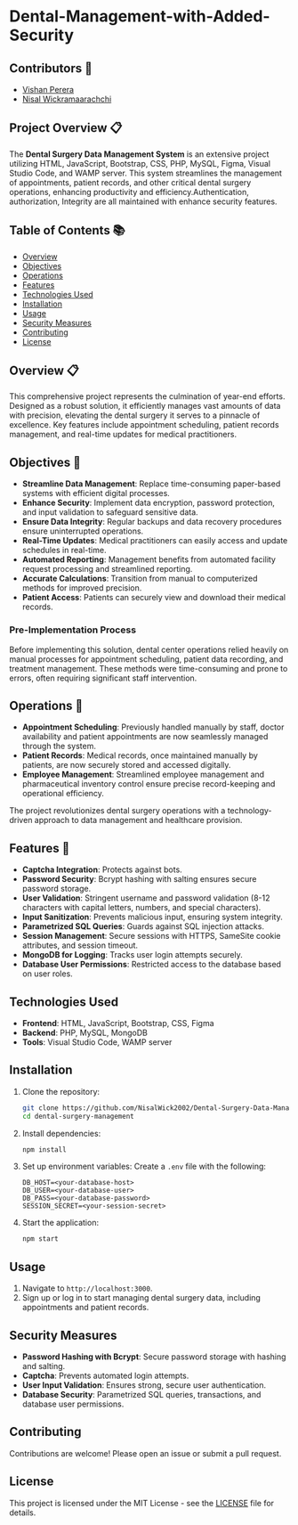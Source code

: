 # Dental-Management-with-Added-Security

## Contributors 🏅
* [Vishan Perera](https://github.com/VishanPerera)
* [Nisal Wickramaarachchi](https://github.com/NisalWick2002)

## Project Overview 📋
The **Dental Surgery Data Management System** is an extensive project utilizing HTML, JavaScript, Bootstrap, CSS, PHP, MySQL, Figma, Visual Studio Code, and WAMP server. This system streamlines the management of appointments, patient records, and other critical dental surgery operations, enhancing productivity and efficiency.Authentication, authorization, Integrity are all maintained with enhance security features.

## Table of Contents 📚
- [Overview](https://github.com/NisalWick2002/temp?tab=readme-ov-file#overview-)
- [Objectives](https://github.com/NisalWick2002/temp?tab=readme-ov-file#objectives-)
- [Operations](https://github.com/NisalWick2002/temp?tab=readme-ov-file#operations-)
- [Features](https://github.com/NisalWick2002/temp?tab=readme-ov-file#features-)
- [Technologies Used](https://github.com/NisalWick2002/temp?tab=readme-ov-file#technologies-#used-)
- [Installation](https://github.com/NisalWick2002/temp?tab=readme-ov-file#installation-)
- [Usage](https://github.com/NisalWick2002/temp?tab=readme-ov-file#usage-)
- [Security Measures](https://github.com/NisalWick2002/temp?tab=readme-ov-file#security-measures-)
- [Contributing](https://github.com/NisalWick2002/temp?tab=readme-ov-file#contributing)
- [License](https://github.com/NisalWick2002/temp?tab=readme-ov-file#license)

## Overview 📋
This comprehensive project represents the culmination of year-end efforts. Designed as a robust solution, it efficiently manages vast amounts of data with precision, elevating the dental surgery it serves to a pinnacle of excellence. Key features include appointment scheduling, patient records management, and real-time updates for medical practitioners.

## Objectives 🎯
- **Streamline Data Management**: Replace time-consuming paper-based systems with efficient digital processes.
- **Enhance Security**: Implement data encryption, password protection, and input validation to safeguard sensitive data.
- **Ensure Data Integrity**: Regular backups and data recovery procedures ensure uninterrupted operations.
- **Real-Time Updates**: Medical practitioners can easily access and update schedules in real-time.
- **Automated Reporting**: Management benefits from automated facility request processing and streamlined reporting.
- **Accurate Calculations**: Transition from manual to computerized methods for improved precision.
- **Patient Access**: Patients can securely view and download their medical records.

### Pre-Implementation Process
Before implementing this solution, dental center operations relied heavily on manual processes for appointment scheduling, patient data recording, and treatment management. These methods were time-consuming and prone to errors, often requiring significant staff intervention.

## Operations 🔧
- **Appointment Scheduling**: Previously handled manually by staff, doctor availability and patient appointments are now seamlessly managed through the system.
- **Patient Records**: Medical records, once maintained manually by patients, are now securely stored and accessed digitally.
- **Employee Management**: Streamlined employee management and pharmaceutical inventory control ensure precise record-keeping and operational efficiency.
  
The project revolutionizes dental surgery operations with a technology-driven approach to data management and healthcare provision.

## Features 🔐
- **Captcha Integration**: Protects against bots.
- **Password Security**: Bcrypt hashing with salting ensures secure password storage.
- **User Validation**: Stringent username and password validation (8-12 characters with capital letters, numbers, and special characters).
- **Input Sanitization**: Prevents malicious input, ensuring system integrity.
- **Parametrized SQL Queries**: Guards against SQL injection attacks.
- **Session Management**: Secure sessions with HTTPS, SameSite cookie attributes, and session timeout.
- **MongoDB for Logging**: Tracks user login attempts securely.
- **Database User Permissions**: Restricted access to the database based on user roles.

## Technologies Used
- **Frontend**: HTML, JavaScript, Bootstrap, CSS, Figma
- **Backend**: PHP, MySQL, MongoDB
- **Tools**: Visual Studio Code, WAMP server

## Installation
1. Clone the repository:
   ```bash
   git clone https://github.com/NisalWick2002/Dental-Surgery-Data-Management-System.git
   cd dental-surgery-management
   ```
2. Install dependencies:
   ```bash
   npm install
   ```
3. Set up environment variables:
   Create a `.env` file with the following:
   ```env
   DB_HOST=<your-database-host>
   DB_USER=<your-database-user>
   DB_PASS=<your-database-password>
   SESSION_SECRET=<your-session-secret>
   ```

4. Start the application:
   ```bash
   npm start
   ```

## Usage
1. Navigate to `http://localhost:3000`.
2. Sign up or log in to start managing dental surgery data, including appointments and patient records.

## Security Measures
- **Password Hashing with Bcrypt**: Secure password storage with hashing and salting.
- **Captcha**: Prevents automated login attempts.
- **User Input Validation**: Ensures strong, secure user authentication.
- **Database Security**: Parametrized SQL queries, transactions, and database user permissions.

## Contributing
Contributions are welcome! Please open an issue or submit a pull request.

## License
This project is licensed under the MIT License - see the [LICENSE](LICENSE) file for details.
